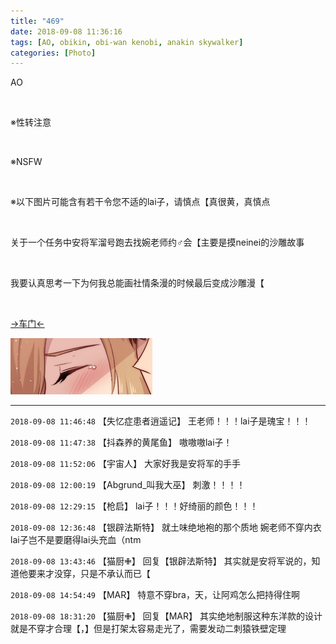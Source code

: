 ```yaml
---
title: "469"
date: 2018-09-08 11:36:16
tags: [AO, obikin, obi-wan kenobi, anakin skywalker]
categories: [Photo]
---
```


<p>AO</p> 
<p>&nbsp;<br /></p> 
<p>※性转注意</p> 
<p>&nbsp;<br /></p> 
<p>※NSFW</p> 
<p>&nbsp;<br /></p> 
<p>※以下图片可能含有若干令您不适的lai子，请慎点【真很黄，真慎点</p> 
<p>&nbsp;<br /></p> 
<p>关于一个任务中安将军溜号跑去找婉老师约♂会【主要是摸neinei的沙雕故事</p> 
<p>&nbsp;<br /></p> 
<p>我要认真思考一下为何我总能画社情条漫的时候最后变成沙雕漫【</p> 
<p>&nbsp;<br /></p> 
<p><a rel="nofollow" href="https://images-wixmp-ed30a86b8c4ca887773594c2.wixmp.com/intermediary/f/d97cf4c4-1f95-4c79-9e66-10b31d5fac97/dcyortn-61f53815-6cc1-4d28-acee-ba543b16da8b.jpg" target="_blank"  >→车门←</a></p>

![](https://raw.githubusercontent.com/alicewish/meowchain247/master/img_cVZNdzJtQk9JV2NkbTg5Y005ZVhjZi94N3ZhYnZUWndVY1l4Y2pYUmVxQ2I5Z3VaejlJSGJ3PT0.png)

---

`2018-09-08 11:46:48` 【失忆症患者逍遥记】 王老师！！！lai子是瑰宝！！！

`2018-09-08 11:47:38` 【抖森养的黄尾鱼】 嗷嗷嗷lai子！

`2018-09-08 11:52:06` 【宇宙人】 大家好我是安将军的手手

`2018-09-08 12:00:19` 【Abgrund\_叫我大巫】 刺激！！！！

`2018-09-08 12:29:15` 【枪启】 lai子！！！好绮丽的颜色！！！

`2018-09-08 12:36:48` 【银辟法斯特】 就土味绝地袍的那个质地 婉老师不穿内衣lai子岂不是要磨得lai头充血（ntm

`2018-09-08 13:43:46` 【猫厨✙】 回复【银辟法斯特】 其实就是安将军说的，知道他要来才没穿，只是不承认而已【

`2018-09-08 14:54:49` 【MAR】 特意不穿bra，天，让阿鸡怎么把持得住啊

`2018-09-08 18:31:20` 【猫厨✙】 回复【MAR】 其实绝地制服这种东洋款的设计就是不穿才合理【，】但是打架太容易走光了，需要发动二刺猿铁壁定理

